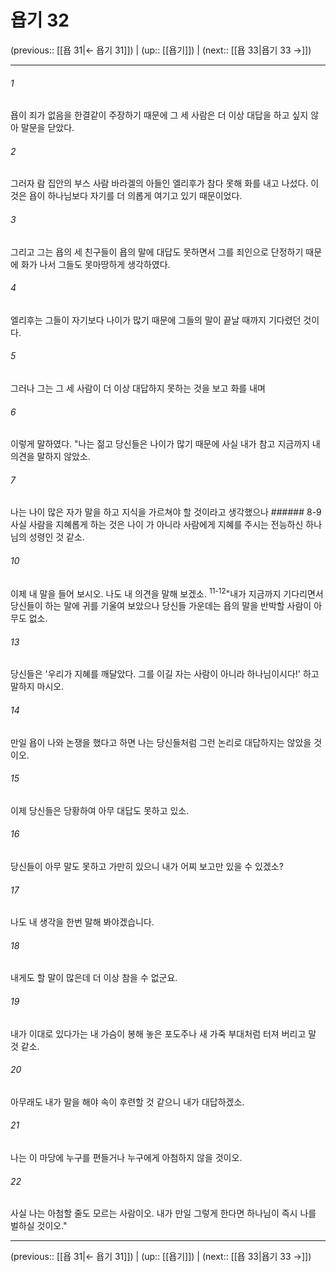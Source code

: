 # 욥기 32

(previous:: [[욥 31|← 욥기 31]]) | (up:: [[욥기]]) | (next:: [[욥 33|욥기 33 →]])

***




###### 1 

욥이 죄가 없음을 한결같이 주장하기 때문에 그 세 사람은 더 이상 대답을 하고 싶지 않아 말문을 닫았다. 



###### 2 

그러자 람 집안의 부스 사람 바라겔의 아들인 엘리후가 참다 못해 화를 내고 나섰다. 이것은 욥이 하나님보다 자기를 더 의롭게 여기고 있기 때문이었다. 



###### 3 

그리고 그는 욥의 세 친구들이 욥의 말에 대답도 못하면서 그를 죄인으로 단정하기 때문에 화가 나서 그들도 못마땅하게 생각하였다. 



###### 4 

엘리후는 그들이 자기보다 나이가 많기 때문에 그들의 말이 끝날 때까지 기다렸던 것이다. 



###### 5 

그러나 그는 그 세 사람이 더 이상 대답하지 못하는 것을 보고 화를 내며 



###### 6 

이렇게 말하였다. "나는 젊고 당신들은 나이가 많기 때문에 사실 내가 참고 지금까지 내 의견을 말하지 않았소. 



###### 7 

나는 나이 많은 자가 말을 하고 지식을 가르쳐야 할 것이라고 생각했으나 ###### 8-9 사실 사람을 지혜롭게 하는 것은 나이 가 아니라 사람에게 지혜를 주시는 전능하신 하나님의 성령인 것 같소. 



###### 10 

이제 내 말을 들어 보시오. 나도 내 의견을 말해 보겠소. <sup class="versenum">11-12</sup>"내가 지금까지 기다리면서 당신들이 하는 말에 귀를 기울여 보았으나 당신들 가운데는 욥의 말을 반박할 사람이 아무도 없소. 



###### 13 

당신들은 '우리가 지혜를 깨달았다. 그를 이길 자는 사람이 아니라 하나님이시다!' 하고 말하지 마시오. 



###### 14 

만일 욥이 나와 논쟁을 했다고 하면 나는 당신들처럼 그런 논리로 대답하지는 않았을 것이오. 



###### 15 

이제 당신들은 당황하여 아무 대답도 못하고 있소. 



###### 16 

당신들이 아무 말도 못하고 가만히 있으니 내가 어찌 보고만 있을 수 있겠소? 



###### 17 

나도 내 생각을 한번 말해 봐야겠습니다. 



###### 18 

내게도 할 말이 많은데 더 이상 참을 수 없군요. 



###### 19 

내가 이대로 있다가는 내 가슴이 봉해 놓은 포도주나 새 가죽 부대처럼 터져 버리고 말 것 같소. 



###### 20 

아무래도 내가 말을 해야 속이 후련할 것 같으니 내가 대답하겠소. 



###### 21 

나는 이 마당에 누구를 편들거나 누구에게 아첨하지 않을 것이오. 



###### 22 

사실 나는 아첨할 줄도 모르는 사람이오. 내가 만일 그렇게 한다면 하나님이 즉시 나를 벌하실 것이오."

***

(previous:: [[욥 31|← 욥기 31]]) | (up:: [[욥기]]) | (next:: [[욥 33|욥기 33 →]])
